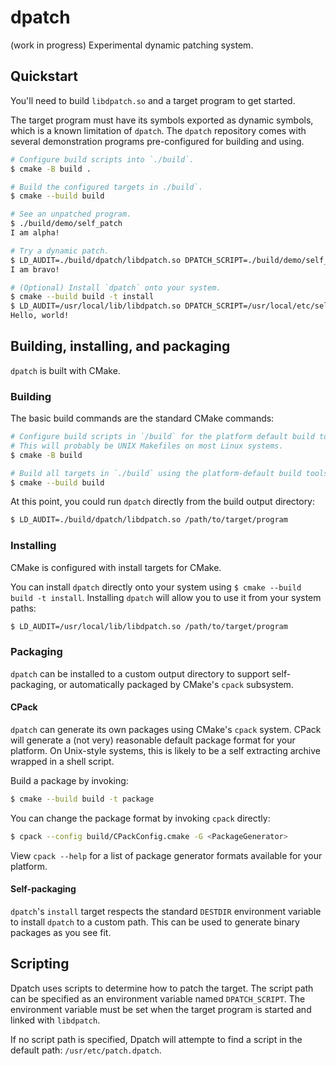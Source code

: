 # dpatch

(work in progress) Experimental dynamic patching system.


## Quickstart

You'll need to build `libdpatch.so` and a target program to get started.

The target program must have its symbols exported as dynamic symbols, which is a known limitation of `dpatch`. The `dpatch` repository comes with several demonstration programs pre-configured for building and using.

```sh
# Configure build scripts into `./build`.
$ cmake -B build .

# Build the configured targets in ./build`.
$ cmake --build build

# See an unpatched program.
$ ./build/demo/self_patch
I am alpha!

# Try a dynamic patch.
$ LD_AUDIT=./build/dpatch/libdpatch.so DPATCH_SCRIPT=./build/demo/self_patch.patch ./build/demo/self_patch
I am bravo!

# (Optional) Install `dpatch` onto your system.
$ cmake --build build -t install
$ LD_AUDIT=/usr/local/lib/libdpatch.so DPATCH_SCRIPT=/usr/local/etc/self_patch.patch /usr/local/dpatch/demo/self_patch
Hello, world!
```


## Building, installing, and packaging

`dpatch` is built with CMake.

### Building

The basic build commands are the standard CMake commands:

```sh
# Configure build scripts in `/build` for the platform default build tool.
# This will probably be UNIX Makefiles on most Linux systems.
$ cmake -B build

# Build all targets in `./build` using the platform-default build tools.
$ cmake --build build
```

At this point, you could run `dpatch` directly from the build output directory:

```sh
$ LD_AUDIT=./build/dpatch/libdpatch.so /path/to/target/program
```


### Installing

CMake is configured with install targets for CMake.

You can install `dpatch` directly onto your system using `$ cmake --build build -t install`. Installing `dpatch` will allow you to use it from your system paths:

```sh
$ LD_AUDIT=/usr/local/lib/libdpatch.so /path/to/target/program
```

### Packaging

`dpatch` can be installed to a custom output directory to support self-packaging, or automatically packaged by CMake's `cpack` subsystem.

#### CPack

`dpatch` can generate its own packages using CMake's `cpack` system. CPack will generate a (not very) reasonable default package format for your platform. On Unix-style systems, this is likely to be a self extracting archive wrapped in a shell script.

Build a package by invoking:

```sh
$ cmake --build build -t package
```

You can change the package format by invoking `cpack` directly:

```sh
$ cpack --config build/CPackConfig.cmake -G <PackageGenerator>
```

View `cpack --help` for a list of package generator formats available for your platform.

#### Self-packaging

`dpatch`'s `install` target respects the standard `DESTDIR` environment variable to install `dpatch` to a custom path. This can be used to generate binary packages as you see fit.

## Scripting

Dpatch uses scripts to determine how to patch the target. The script path can be specified as an environment variable named `DPATCH_SCRIPT`. The environment variable must be set when the target program is started and linked with `libdpatch`.

If no script path is specified, Dpatch will attempte to find a script in the default path: `/usr/etc/patch.dpatch`.
